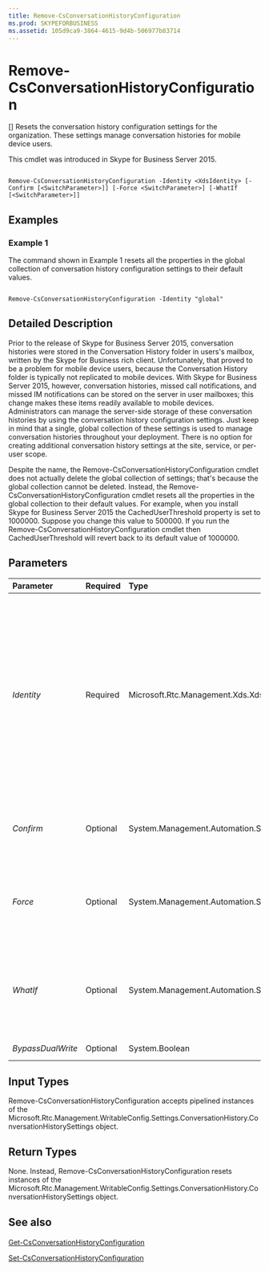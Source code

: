 ```yaml
---
title: Remove-CsConversationHistoryConfiguration
ms.prod: SKYPEFORBUSINESS
ms.assetid: 105d9ca9-3864-4615-9d4b-506977b83714
---
```



# Remove-CsConversationHistoryConfiguration
[]
Resets the conversation history configuration settings for the organization. These settings manage conversation histories for mobile device users.
  
    
    

This cmdlet was introduced in Skype for Business Server 2015.
```

Remove-CsConversationHistoryConfiguration -Identity <XdsIdentity> [-Confirm [<SwitchParameter>]] [-Force <SwitchParameter>] [-WhatIf [<SwitchParameter>]]

```


## Examples
<a name="Examples"> </a>


### Example 1

The command shown in Example 1 resets all the properties in the global collection of conversation history configuration settings to their default values.
  
    
    

```

Remove-CsConversationHistoryConfiguration -Identity "global"
```


## Detailed Description
<a name="DetailedDescription"> </a>

Prior to the release of Skype for Business Server 2015, conversation histories were stored in the Conversation History folder in users's mailbox, written by the Skype for Business rich client. Unfortunately, that proved to be a problem for mobile device users, because the Conversation History folder is typically not replicated to mobile devices. With Skype for Business Server 2015, however, conversation histories, missed call notifications, and missed IM notifications can be stored on the server in user mailboxes; this change makes these items readily available to mobile devices. Administrators can manage the server-side storage of these conversation histories by using the conversation history configuration settings. Just keep in mind that a single, global collection of these settings is used to manage conversation histories throughout your deployment. There is no option for creating additional conversation history settings at the site, service, or per-user scope. 
  
    
    
Despite the name, the Remove-CsConversationHistoryConfiguration cmdlet does not actually delete the global collection of settings; that's because the global collection cannot be deleted. Instead, the Remove-CsConversationHistoryConfiguration cmdlet resets all the properties in the global collection to their default values. For example, when you install Skype for Business Server 2015 the CachedUserThreshold property is set to 1000000. Suppose you change this value to 500000. If you run the Remove-CsConversationHistoryConfiguration cmdlet then CachedUserThreshold will revert back to its default value of 1000000.
  
    
    

## Parameters
<a name="DetailedDescription"> </a>



|**Parameter**|**Required**|**Type**|**Description**|
|:-----|:-----|:-----|:-----|
| _Identity_ <br/> |Required  <br/> |Microsoft.Rtc.Management.Xds.XdsIdentity  <br/> |Unique identifier for the conversation history configuration settings to be deleted. Because there is only a single, global collection of settings per deployment, the only allowed syntax is the following:  <br/> -Identity "global"  <br/> |
| _Confirm_ <br/> |Optional  <br/> |System.Management.Automation.SwitchParameter  <br/> |Prompts you for confirmation before executing the command.  <br/> |
| _Force_ <br/> |Optional  <br/> |System.Management.Automation.SwitchParameter  <br/> |Suppresses the display of any non-fatal error message that might occur when running the command.  <br/> |
| _WhatIf_ <br/> |Optional  <br/> |System.Management.Automation.SwitchParameter  <br/> |Describes what would happen if you executed the command without actually executing the command.  <br/> |
| _BypassDualWrite_ <br/> |Optional  <br/> |System.Boolean  <br/> |PARAMVALUE: $true | $false  <br/> |
   

## Input Types
<a name="InputTypes"> </a>

Remove-CsConversationHistoryConfiguration accepts pipelined instances of the Microsoft.Rtc.Management.WritableConfig.Settings.ConversationHistory.ConversationHistorySettings object.
  
    
    

## Return Types
<a name="ReturnTypes"> </a>

None. Instead, Remove-CsConversationHistoryConfiguration resets instances of the Microsoft.Rtc.Management.WritableConfig.Settings.ConversationHistory.ConversationHistorySettings object.
  
    
    

## See also
<a name="ReturnTypes"> </a>


#### 


  
    
    
 [Get-CsConversationHistoryConfiguration](get-csconversationhistoryconfiguration.md)
  
    
    
 [Set-CsConversationHistoryConfiguration](set-csconversationhistoryconfiguration.md)

